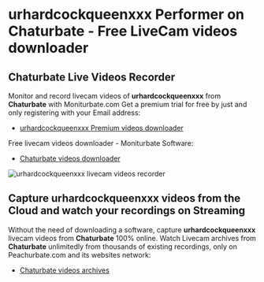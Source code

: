 # urhardcockqueenxxx Performer on Chaturbate - Free LiveCam videos downloader

## Chaturbate Live Videos Recorder

Monitor and record livecam videos of **urhardcockqueenxxx** from **Chaturbate** with Moniturbate.com
Get a premium trial for free by just and only registering with your Email address:
* [urhardcockqueenxxx Premium videos downloader](https://moniturbate.com/request-demo-licence-key.html)

Free livecam videos downloader - Moniturbate Software:
* [Chaturbate videos downloader](https://moniturbate.com/moniturbate-download-software.html)

![urhardcockqueenxxx livecam videos recorder](https://peachurnet.com/templates/moniturbate-software.png)


## Capture urhardcockqueenxxx videos from the Cloud and watch your recordings on Streaming

Without the need of downloading a software, capture **urhardcockqueenxxx** livecam videos from **Chaturbate** 100% online.
Watch Livecam archives from **Chaturbate** unlimitedly from thousands of existing recordings, only on Peachurbate.com and its websites network:
* [Chaturbate videos archives](https://peachurnet.com/)